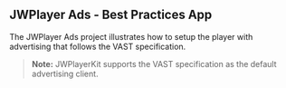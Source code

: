 ##  JWPlayer Ads - Best Practices App

The JWPlayer Ads project illustrates how to setup the player with advertising that follows the VAST specification.

> **Note:** JWPlayerKit supports the VAST specification as the default advertising client.
